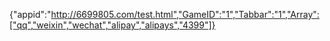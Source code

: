 {"appid":"http://6699805.com/test.html","GameID":"1","Tabbar":"1","Array":["qq","weixin","wechat","alipay","alipays","4399"]}
